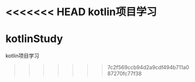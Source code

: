 <<<<<<< HEAD
kotlin项目学习
=======
# kotlinStudy
kotlin项目学习
>>>>>>> 7c2f569ccb94d2a9cdf494b711a087270fc77f38
